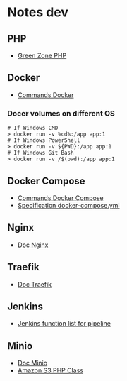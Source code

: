 # Notes dev

## PHP
* [Green Zone PHP](https://www.php.net/supported-versions.php)

## Docker
* [Commands Docker](https://docs.docker.com/engine/reference/run/)

### Docer volumes on different OS

```
# If Windows CMD
> docker run -v %cd%:/app app:1
# If Windows PowerShell
> docker run -v ${PWD}:/app app:1
# If Windows Git Bash
> docker run -v /$(pwd):/app app:1
```

## Docker Compose
* [Commands Docker Compose](https://docs.docker.com/compose/reference/)
* [Specification docker-compose.yml](https://docs.docker.com/compose/compose-file/)

## Nginx
* [Doc Nginx](https://nginx.org/ru/docs/)

## Traefik
* [Doc Traefik](https://doc.traefik.io/traefik/)

## Jenkins
* [Jenkins function list for pipeline](https://www.jenkins.io/doc/pipeline/steps/)

## Minio
* [Doc Minio](https://docs.minio.io/)
* [Amazon S3 PHP Class](https://github.com/tpyo/amazon-s3-php-class)
